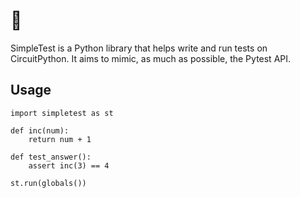 # 👋

SimpleTest is a Python library that helps write and run tests on CircuitPython.
It aims to mimic, as much as possible, the Pytest API.

## Usage

```
import simpletest as st

def inc(num):
    return num + 1

def test_answer():
    assert inc(3) == 4

st.run(globals())
```
